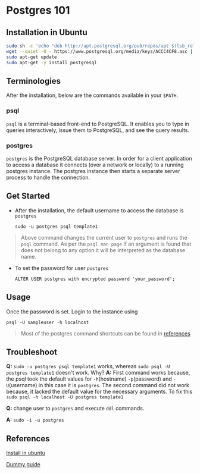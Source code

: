# Postgres 101


## Installation in Ubuntu

```BASH
sudo sh -c 'echo "deb http://apt.postgresql.org/pub/repos/apt $(lsb_release -cs)-pgdg main" > /etc/apt/sources.list.d/pgdg.list'
wget --quiet -O - https://www.postgresql.org/media/keys/ACCC4CF8.asc | sudo apt-key add -
sudo apt-get update
sudo apt-get -y install postgresql

```

## Terminologies
After the installation, below are the commands available in your `$PATH`.

### psql
`psql` is a terminal-based front-end to PostgreSQL. It enables you to type in queries interactively, issue them to PostgreSQL, and see the query results.

### postgres
`postgres` is the PostgreSQL database server. In order for a client application to access a database it connects (over a network or locally) to a running postgres instance. The postgres instance then starts a separate server process to handle the connection.

## Get Started
- After the installation, the default username to access the database is `postgres` 
    ```
    sudo -u postgres psql template1
    ```
>Above command changes the current user to `postgres` and runs the `psql` command. As per the `psql man page` If an argument is found that does not belong to any option it will be interpreted as the database name.

- To set the password for user `postgres`
  ```
  ALTER USER postgres with encrypted password 'your_password';
  ```

## Usage
Once the password is set. Login to the instance using
```
psql -U sampleuser -h localhost
```
> Most of the postgres command shortcuts can be found in [references](#references)

## Troubleshoot

**Q:** `sudo -u postgres psql template1` works, whereas `sudo psql -U postgres template1` doesn't work. Why?
**A:** First command works because, the psql took the default values for `-h`(hostname) `-p`(password) and `-U`(username) in this case it is `postgres`. The second command did not work because, it lacked the default value for the necessary arguments. To fix this `sudo psql -h localhost -U postgres template1`

**Q:** change user to `postgres` and execute `ddl` commands.

**A:** `sudo -i -u postgres`


## References
[Install in ubuntu](https://www.postgresql.org/download/linux/ubuntu/)

[Dummy guide](https://tomcam.github.io/postgres/)



